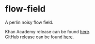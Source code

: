 # flow-field
A perlin noisy flow field.

Khan Academy release can be found [here](https://www.khanacademy.org/computer-programming/perlin-noisy-flow-field/5720162352185344).\
GitHub release can be found [here](https://github.com/Zushah/flow-field/releases/tag/v2.0.0).

